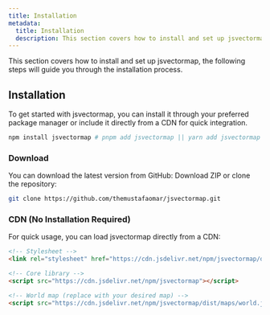 ```yaml
---
title: Installation
metadata:
  title: Installation
  description: This section covers how to install and set up jsvectormap, the following steps will guide you through the installation process.
---
```


This section covers how to install and set up jsvectormap, the following steps will guide you through the installation process.

## Installation

To get started with jsvectormap, you can install it through your preferred package manager or include it directly from a CDN for quick integration.

```bash
npm install jsvectormap # pnpm add jsvectormap || yarn add jsvectormap
```

### Download

You can download the latest version from GitHub: Download ZIP or clone the repository:

```sh
git clone https://github.com/themustafaomar/jsvectormap.git
```

### CDN (No Installation Required)

For quick usage, you can load jsvectormap directly from a CDN:

```html
<!-- Stylesheet -->
<link rel="stylesheet" href="https://cdn.jsdelivr.net/npm/jsvectormap/dist/jsvectormap.min.css" />

<!-- Core library -->
<script src="https://cdn.jsdelivr.net/npm/jsvectormap"></script>

<!-- World map (replace with your desired map) -->
<script src="https://cdn.jsdelivr.net/npm/jsvectormap/dist/maps/world.js"></script>
```
